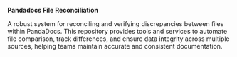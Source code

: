 **Pandadocs File Reconciliation**

A robust system for reconciling and verifying discrepancies between files within PandaDocs. This repository provides tools and services to automate file comparison, track differences, and ensure data integrity across multiple sources, helping teams maintain accurate and consistent documentation.
